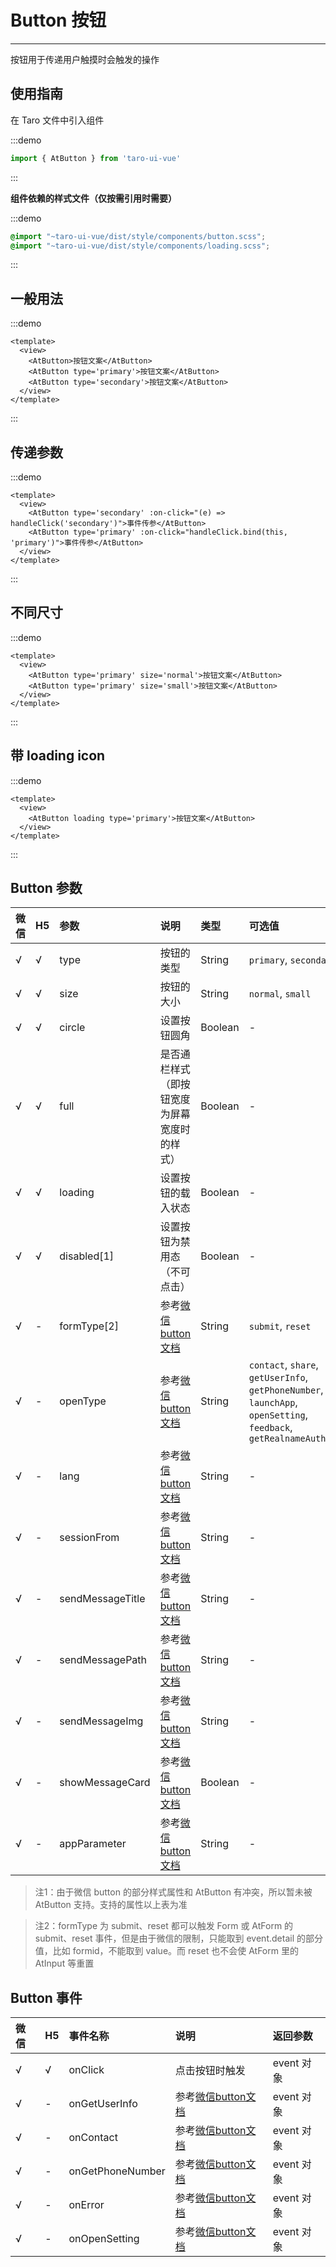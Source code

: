 # Button 按钮

---

按钮用于传递用户触摸时会触发的操作

## 使用指南

在 Taro 文件中引入组件

:::demo
```js
import { AtButton } from 'taro-ui-vue'
```
:::

**组件依赖的样式文件（仅按需引用时需要）**

:::demo
```scss
@import "~taro-ui-vue/dist/style/components/button.scss";
@import "~taro-ui-vue/dist/style/components/loading.scss";
```
:::

## 一般用法

:::demo
```vue
<template>
  <view>
    <AtButton>按钮文案</AtButton>
    <AtButton type='primary'>按钮文案</AtButton>
    <AtButton type='secondary'>按钮文案</AtButton>
  </view>
</template>
```
:::
## 传递参数

:::demo
```vue
<template>
  <view>
    <AtButton type='secondary' :on-click="(e) => handleClick('secondary')">事件传参</AtButton>
    <AtButton type='primary' :on-click="handleClick.bind(this, 'primary')">事件传参</AtButton>
  </view>
</template>
```
:::

## 不同尺寸

:::demo
```vue
<template>
  <view>
    <AtButton type='primary' size='normal'>按钮文案</AtButton>
    <AtButton type='primary' size='small'>按钮文案</AtButton>
  </view>
</template>
```
:::

## 带 loading icon

:::demo
```vue
<template>
  <view>
    <AtButton loading type='primary'>按钮文案</AtButton>
  </view>
</template>
```
:::

## Button 参数

| 微信 | H5 | 参数     | 说明                         | 类型    | 可选值                 | 默认值   |
|:-----|:---|:---------|:-----------------------------|:--------|:-----------------------|:---------|
| √    | √  | type     | 按钮的类型                   | String  | `primary`, `secondary` | -        |
| √    | √  | size     | 按钮的大小                   | String  | `normal`, `small`      | `normal` |
| √    | √  | circle   | 设置按钮圆角                 | Boolean | -                      | false    |
| √    | √  | full    | 是否通栏样式（即按钮宽度为屏幕宽度时的样式）   | Boolean | -                      | false    |
| √    | √  | loading  | 设置按钮的载入状态           | Boolean | -                      | false    |
| √    | √  | disabled[1] | 设置按钮为禁用态（不可点击） | Boolean | -                      | false    |
| √    | -  | formType[2] | 参考[微信button文档](https://developers.weixin.qq.com/miniprogram/dev/component/button.html) | String | `submit`, `reset`                      | -    |
| √    | -  | openType | 参考[微信button文档](https://developers.weixin.qq.com/miniprogram/dev/component/button.html) | String | `contact`, `share`, `getUserInfo`, `getPhoneNumber`, `launchApp`, `openSetting`, `feedback`, `getRealnameAuthInfo`                      | -    |
| √    | -  | lang | 参考[微信button文档](https://developers.weixin.qq.com/miniprogram/dev/component/button.html) | String | -                      | en    |
| √    | -  | sessionFrom | 参考[微信button文档](https://developers.weixin.qq.com/miniprogram/dev/component/button.html) | String | -                      | -    |
| √    | -  | sendMessageTitle | 参考[微信button文档](https://developers.weixin.qq.com/miniprogram/dev/component/button.html) | String | -                      | -    |
| √    | -  | sendMessagePath | 参考[微信button文档](https://developers.weixin.qq.com/miniprogram/dev/component/button.html) | String | -                      | -    |
| √    | -  | sendMessageImg | 参考[微信button文档](https://developers.weixin.qq.com/miniprogram/dev/component/button.html) | String | -                      | -    |
| √    | -  | showMessageCard | 参考[微信button文档](https://developers.weixin.qq.com/miniprogram/dev/component/button.html) | Boolean | -                      | false   |
| √    | -  | appParameter | 参考[微信button文档](https://developers.weixin.qq.com/miniprogram/dev/component/button.html) | String | -                      | -   |

> 注1：由于微信 button 的部分样式属性和 AtButton 有冲突，所以暂未被 AtButton 支持。支持的属性以上表为准

> 注2：formType 为 submit、reset 都可以触发 Form 或 AtForm 的 submit、reset 事件，但是由于微信的限制，只能取到 event.detail 的部分值，比如 formid，不能取到 value。而 reset 也不会使 AtForm 里的 AtInput 等重置

## Button 事件

| 微信 | H5 | 事件名称         | 说明                                                                                         | 返回参数   |
|:-----|:---|:-----------------|:---------------------------------------------------------------------------------------------|:-----------|
| √    | √  | onClick          | 点击按钮时触发                                                                               | event 对象 |
| √    | -  | onGetUserInfo    | 参考[微信button文档](https://developers.weixin.qq.com/miniprogram/dev/component/button.html) | event 对象 |
| √    | -  | onContact        | 参考[微信button文档](https://developers.weixin.qq.com/miniprogram/dev/component/button.html) | event 对象 |
| √    | -  | onGetPhoneNumber | 参考[微信button文档](https://developers.weixin.qq.com/miniprogram/dev/component/button.html) | event 对象 |
| √    | -  | onError          | 参考[微信button文档](https://developers.weixin.qq.com/miniprogram/dev/component/button.html) | event 对象 |
| √    | -  | onOpenSetting    | 参考[微信button文档](https://developers.weixin.qq.com/miniprogram/dev/component/button.html) | event 对象 |
